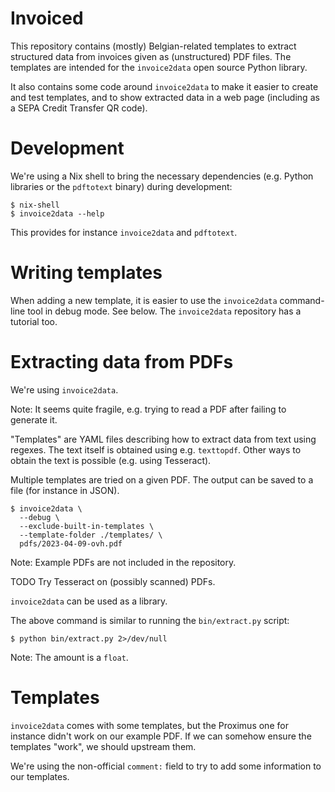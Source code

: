 # Invoiced

This repository contains (mostly) Belgian-related templates to extract
structured data from invoices given as (unstructured) PDF files. The templates
are intended for the `invoice2data` open source Python library.

It also contains some code around `invoice2data` to make it easier to create
and test templates, and to show extracted data in a web page (including as a
SEPA Credit Transfer QR code).

# Development

We're using a Nix shell to bring the necessary dependencies (e.g. Python
libraries or the `pdftotext` binary) during development:

```
$ nix-shell
$ invoice2data --help
```

This provides for instance `invoice2data` and `pdftotext`.

# Writing templates

When adding a new template, it is easier to use the `invoice2data` command-line
tool in debug mode. See below. The `invoice2data` repository has a tutorial too.

# Extracting data from PDFs

We're using `invoice2data`.

Note: It seems quite fragile, e.g. trying to read a PDF after failing to
generate it.

"Templates" are YAML files describing how to extract data from text using
regexes. The text itself is obtained using e.g. `texttopdf`. Other ways to
obtain the text is possible (e.g. using Tesseract).

Multiple templates are tried on a given PDF. The output can be saved to a file
(for instance in JSON).

```
$ invoice2data \
  --debug \
  --exclude-built-in-templates \
  --template-folder ./templates/ \
  pdfs/2023-04-09-ovh.pdf
```

Note: Example PDFs are not included in the repository.

TODO Try Tesseract on (possibly scanned) PDFs.

`invoice2data` can be used as a library.

The above command is similar to running the `bin/extract.py` script:

```
$ python bin/extract.py 2>/dev/null
```

Note: The amount is a `float`.

# Templates

`invoice2data` comes with some templates, but the Proximus one for instance
didn't work on our example PDF. If we can somehow ensure the templates "work",
we should upstream them.

We're using the non-official `comment:` field to try to add some information to
our templates.
